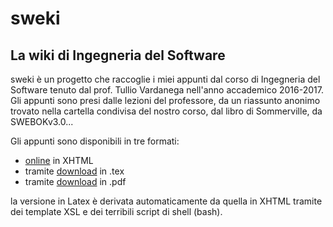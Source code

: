 # sweki
## La wiki di Ingegneria del Software

sweki è un progetto che raccoglie i miei appunti dal corso di Ingegneria del Software tenuto dal prof. Tullio Vardanega nell'anno accademico 2016-2017. Gli appunti sono presi dalle lezioni del professore, da un riassunto anonimo trovato nella cartella condivisa del nostro corso, dal libro di Sommerville, da SWEBOKv3.0...

Gli appunti sono disponibili in tre formati:
* [online](https://ggiuffre.github.io/sweki/) in XHTML
* tramite [download](https://github.com/ggiuffre/sweki/raw/master/tex/sweki.tex) in .tex
* tramite [download](https://github.com/ggiuffre/sweki/raw/master/tex/sweki.pdf) in .pdf

la versione in Latex è derivata automaticamente da quella in XHTML tramite dei template XSL e dei terribili script di shell (bash).
